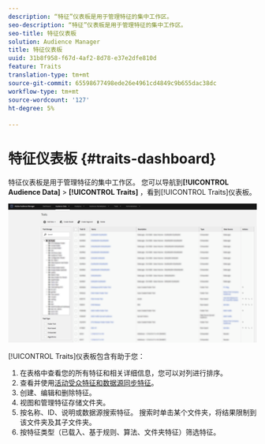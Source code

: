 ```yaml
---
description: “特征”仪表板是用于管理特征的集中工作区。
seo-description: “特征”仪表板是用于管理特征的集中工作区。
seo-title: 特征仪表板
solution: Audience Manager
title: 特征仪表板
uuid: 31b8f958-f67d-4af2-8d78-e37e2dfe810d
feature: Traits
translation-type: tm+mt
source-git-commit: 65598677498ede26e4961cd4849c9b655dac38dc
workflow-type: tm+mt
source-wordcount: '127'
ht-degree: 5%

---
```



# 特征仪表板 {#traits-dashboard}

特征仪表板是用于管理特征的集中工作区。 您可以导航到&#x200B;**[!UICONTROL Audience Data]** > **[!UICONTROL Traits]** ，看到[!UICONTROL Traits]仪表板。

![](assets/traits-dashboard.png)

<!-- c_tb_dashboard.xml -->

[!UICONTROL Traits]仪表板包含有助于您：

1. 在表格中查看您的所有特征和相关详细信息，您可以对列进行排序。
2. 查看并使用[活动受众特征和数据源同步特征](../../features/traits/client-activity-synced-audience-traits.md)。
3. 创建、编辑和删除特征。
4. 视图和管理特征存储文件夹。
5. 按名称、ID、说明或数据源搜索特征。 搜索时单击某个文件夹，将结果限制到该文件夹及其子文件夹。
6. 按特征类型（已载入、基于规则、算法、文件夹特征）筛选特征。